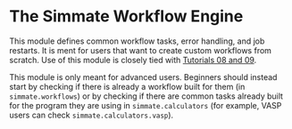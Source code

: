 # The Simmate Workflow Engine


This module defines common workflow tasks, error handling, and job restarts. It is ment for users that want to create custom workflows from scratch. Use of this module is closely tied with [Tutorials 08 and 09](https://github.com/jacksund/simmate/tree/main/tutorials).

This module is only meant for advanced users. Beginners should instead start by checking if there is already a workflow built for them (in `simmate.workflows`) or by checking if there are common tasks already built for the program they are using in `simmate.calculators` (for example, VASP users can check `simmate.calculators.vasp`).
